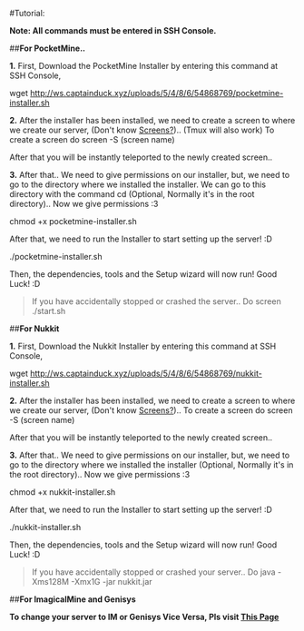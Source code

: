 #Tutorial:

__**Note: All commands must be entered in SSH Console.**__

##**For PocketMine..**

**1.** First, Download the PocketMine Installer by entering this command at SSH Console,

wget http://ws.captainduck.xyz/uploads/5/4/8/6/54868769/pocketmine-installer.sh

**2.** After the installer has been installed, we need to create a screen to where we create our server, (Don't know [Screens?](https://www.rackaid.com/blog/linux-screen-tutorial-and-how-to/)).. (Tmux will also work)
To create a screen do screen -S (screen name)

After that you will be instantly teleported to the newly created screen..

**3.** After that.. We need to give permissions on our installer, but, we need to go to the directory where we installed the installer. We can go to this directory with the command cd <file path> (Optional, Normally it's in the root directory).. Now we give permissions :3

chmod +x pocketmine-installer.sh

After that, we need to run the Installer to start setting up the server! :D

./pocketmine-installer.sh

Then, the dependencies, tools and the Setup wizard will now run! Good Luck! :D

>If you have accidentally stopped or crashed the server.. Do screen ./start.sh


##**For Nukkit**

**1.** First, Download the Nukkit Installer by entering this command at SSH Console,

wget http://ws.captainduck.xyz/uploads/5/4/8/6/54868769/nukkit-installer.sh

**2.** After the installer has been installed, we need to create a screen to where we create our server, (Don't know [Screens?](https://www.rackaid.com/blog/linux-screen-tutorial-and-how-to/))..
To create a screen do screen -S (screen name)

After that you will be instantly teleported to the newly created screen..

**3.** After that.. We need to give permissions on our installer, but, we need to go to the directory where we installed the installer (Optional, Normally it's in the root directory).. Now we give permissions :3

chmod +x nukkit-installer.sh

After that, we need to run the Installer to start setting up the server! :D

./nukkit-installer.sh

Then, the dependencies, tools and the Setup wizard will now run! Good Luck! :D

>If you have accidentally stopped or crashed your server.. Do java -Xms128M -Xmx1G -jar nukkit.jar


##**For ImagicalMine and Genisys**

**To change your server to IM or Genisys Vice Versa, Pls visit [This Page](https://github.com/CaptainDuck/MCPE-Installers/tree/master/Installers/Phar-Change)**
